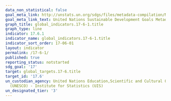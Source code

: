 ```yaml
---
data_non_statistical: false
goal_meta_link: http://unstats.un.org/sdgs/files/metadata-compilation/Metadata-Goal-17.pdf
goal_meta_link_text: United Nations Sustainable Development Goals Metadata (pdf 468kB)
graph_title: global_indicators.17-6-1.title
graph_type: line
indicator: 17.6.1
indicator_name: global_indicators.17-6-1.title
indicator_sort_order: 17-06-01
layout: indicator
permalink: /17-6-1/
published: true
reporting_status: notstarted
sdg_goal: '17'
target: global_targets.17-6.title
target_id: '17.6'
un_custodian_agency: United Nations Education,Scientific and Cultural Organisation
  (UNESCO) - Institute for Statistics (UIS)
un_designated_tier: '3'
---
```

